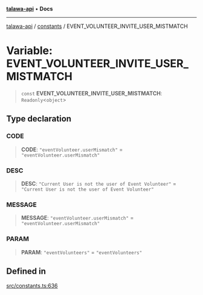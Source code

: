 [**talawa-api**](../../README.md) • **Docs**

***

[talawa-api](../../modules.md) / [constants](../README.md) / EVENT\_VOLUNTEER\_INVITE\_USER\_MISTMATCH

# Variable: EVENT\_VOLUNTEER\_INVITE\_USER\_MISTMATCH

> `const` **EVENT\_VOLUNTEER\_INVITE\_USER\_MISTMATCH**: `Readonly`\<`object`\>

## Type declaration

### CODE

> **CODE**: `"eventVolunteer.userMismatch"` = `"eventVolunteer.userMismatch"`

### DESC

> **DESC**: `"Current User is not the user of Event Volunteer"` = `"Current User is not the user of Event Volunteer"`

### MESSAGE

> **MESSAGE**: `"eventVolunteer.userMismatch"` = `"eventVolunteer.userMismatch"`

### PARAM

> **PARAM**: `"eventVolunteers"` = `"eventVolunteers"`

## Defined in

[src/constants.ts:636](https://github.com/PalisadoesFoundation/talawa-api/blob/6712e9940a5702665afc506fa9f6e9d7e1dc7991/src/constants.ts#L636)
